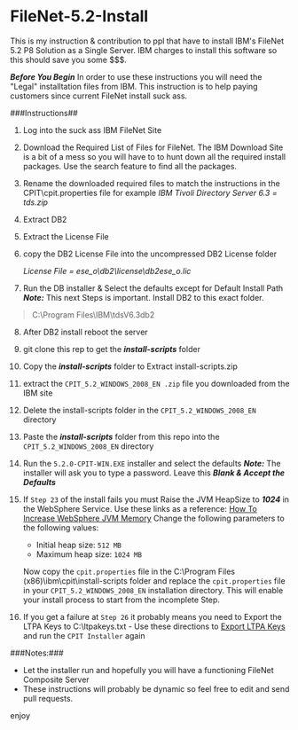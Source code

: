FileNet-5.2-Install
===================

This is my instruction &amp; contribution to ppl that have to install IBM's FileNet 5.2 P8 Solution as a Single Server. IBM charges to install this software so this should save you some $$$.

***Before You Begin*** 
In order to use these instructions you will need the "Legal" installtation files from IBM.  This instruction is to help paying customers since current FileNet install suck ass.

###Instructions##
1. Log into the suck ass IBM FileNet Site
2. Download the Required List of Files for FileNet. The IBM Download Site is a bit of a mess so you will have to to hunt down all the required install packages. Use the search feature to find all the packages.
3. Rename the downloaded required files to match the instructions in the CPIT\cpit.properties file for example
    *IBM Tivoli Directory Server 6.3 = tds.zip*
4. Extract DB2
5. Extract the License File
6. copy the DB2 License File  into the uncompressed DB2 License folder
    
    *License File =  ese_o\db2\license\db2ese_o.lic*

7. Run the DB installer & Select the defaults except for Default Install Path
***Note:***  This next Steps is important. Install DB2 to this exact folder.
> C:\Program Files\IBM\tdsV6.3db2
8. After DB2 install reboot the server
9. git clone this rep to get the ***install-scripts*** folder
10. Copy the ***install-scripts*** folder to Extract install-scripts.zip
11. extract the `CPIT_5.2_WINDOWS_2008_EN .zip` file you downloaded from the IBM site
12. Delete the install-scripts folder in the `CPIT_5.2_WINDOWS_2008_EN` directory
13. Paste the ***install-scripts*** folder from this repo into the `CPIT_5.2_WINDOWS_2008_EN` directory
14. Run the `5.2.0-CPIT-WIN.EXE` installer and select the defaults
***Note:*** The installer will ask you to type a password. Leave this ***Blank & Accept the Defaults***
15. If `Step 23` of the install fails you must Raise the JVM HeapSize to ***1024*** in the WebSphere Service. Use these links as a reference:
    [How To Increase WebSphere JVM Memory](http://www.mkyong.com/websphere/how-to-increase-websphere-jvm-memory/)
    Change the following parameters to the following values:
    - Initial heap size: `512 MB`
    - Maximum heap size: `1024 MB`
    
    Now copy the `cpit.properties` file in the C:\Program Files (x86)\ibm\cpit\install-scripts folder and replace the `cpit.properties` file in your `CPIT_5.2_WINDOWS_2008_EN` installation directory.  This will enable your install process to start from the incomplete Step.
    
16. If you get a failure at `Step 26` it  probably means you need to Export the LTPA Keys to C:\ltpakeys.txt - Use these directions to [Export LTPA Keys](http://bit.ly/1og9ulx) and run the `CPIT Installer` again

###Notes:###
- Let the installer run and hopefully you will have a functioning FileNet Composite Server
- These instructions will probably be dynamic so feel free to edit and send pull requests.

enjoy
